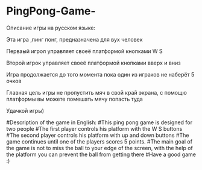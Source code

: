 # PingPong-Game-
Описание игры на русском языке:

Эта игра ,пинг понг, предназначена для вух человек

Перваый игрол управляет своеё платформой кнопками W S

Второй игрок управляет своеё платформой кнопками вверх и вниз

Игра продолжается до того момента пока один из играков не наберёт 5 очков 

Главная цель игры не пропустить мяч в свой край экрана, с помощю платформы вы можете помешать мячу попасть туда 

Удачкой игры)

#Description of the game in English:
#This ping pong game is designed for two people
#The first player controls his platform with the W S buttons
#The second player controls his platform with up and down buttons
#The game continues until one of the players scores 5 points. 
#The main goal of the game is not to miss the ball to your edge of the screen, with the help of the platform you can prevent the ball from getting there
#Have a good game :)
